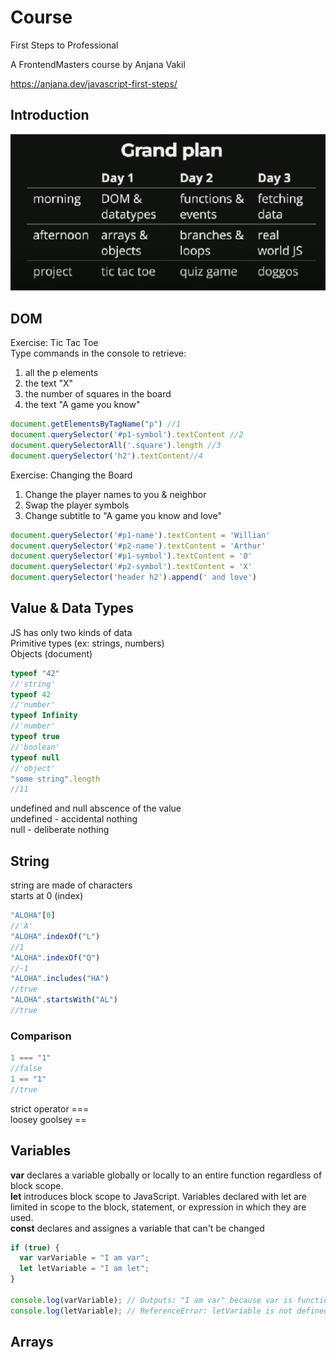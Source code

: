 # Course

First Steps to Professional

A FrontendMasters course by Anjana Vakil

https://anjana.dev/javascript-first-steps/

## Introduction

![Grand Plan](images/grand_plan.png)

## DOM

Exercise: Tic Tac Toe  
Type commands in the console to retrieve:  
1. all the p elements  
2. the text "X"  
3. the number of squares in the board  
4. the text "A game you know"

```javascript
document.getElementsByTagName("p") //1
document.querySelector('#p1-symbol').textContent //2
document.querySelectorAll('.square').length //3
document.querySelector('h2').textContent//4
```

Exercise: Changing the Board  
1. Change the player names to you & neighbor  
2. Swap the player symbols  
3. Change subtitle to "A game you know and love"  

```javascript
document.querySelector('#p1-name').textContent = 'Willian'
document.querySelector('#p2-name').textContent = 'Arthur'
document.querySelector('#p1-symbol').textContent = 'O'
document.querySelector('#p2-symbol').textContent = 'X'
document.querySelector('header h2').append(' and love')
```

## Value & Data Types

JS has only two kinds of data  
Primitive types (ex: strings, numbers)  
Objects (document)  

```javascript
typeof "42"
//'string'
typeof 42
//'number'
typeof Infinity
//'number'
typeof true
//'boolean'
typeof null
//'object'
"some string".length
//11
```

undefined and null abscence of the value  
undefined - accidental nothing  
null - deliberate nothing  

## String

string are made of characters  
starts at 0 (index)  

```javascript
"ALOHA"[0]
//'A'
"ALOHA".indexOf("L")
//1
"ALOHA".indexOf("Q")
//-1
"ALOHA".includes("HA")
//true
"ALOHA".startsWith("AL")
//true
```

### Comparison

```javascript
1 === "1"
//false
1 == "1"
//true
```

strict operator ===  
loosey goolsey ==  

## Variables

**var** declares a variable globally or locally to an entire function regardless of block scope.  
**let** introduces block scope to JavaScript. Variables declared with let are limited in scope to the block, statement, or expression in which they are used.  
**const** declares and assignes a variable that can't be changed

```javascript
if (true) {
  var varVariable = "I am var";
  let letVariable = "I am let";
}

console.log(varVariable); // Outputs: "I am var" because var is function-scoped or globally scoped.
console.log(letVariable); // ReferenceError: letVariable is not defined because let is block-scoped.
```

## Arrays

